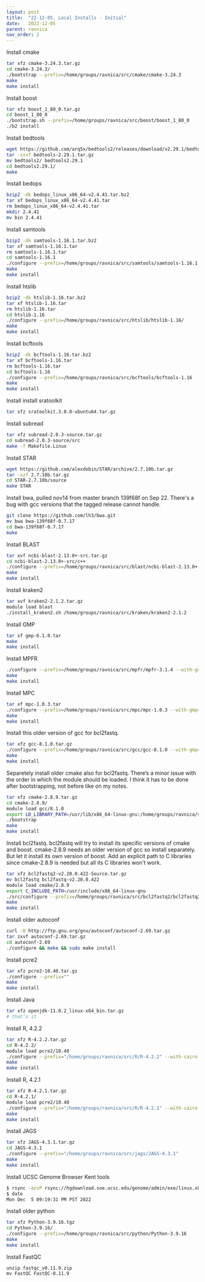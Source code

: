 ```yaml
---
layout: post
title:  "22-12-05, Local Installs - Initial"
date:   2022-12-05
parent: ravnica
nav_order: 2
---
```


Install cmake
```sh
tar xfz cmake-3.24.3.tar.gz
cd cmake-3.24.3/
./bootstrap --prefix=/home/groups/ravnica/src/cmake/cmake-3.24.3
make
make install
```

Install boost
```sh
tar xfz boost_1_80_0.tar.gz
cd boost_1_80_0
./bootstrap.sh --prefix=/home/groups/ravnica/src/boost/boost_1_80_0
./b2 install
```

Install bedtools
```sh
wget https://github.com/arq5x/bedtools2/releases/download/v2.29.1/bedtools-2.29.1.tar.gz
tar -zxvf bedtools-2.29.1.tar.gz
mv bedtools2/ bedtools2.29.1
cd bedtools2.29.1/
make
```

Install bedops
```sh
bzip2 -dk bedops_linux_x86_64-v2.4.41.tar.bz2 
tar xf bedops_linux_x86_64-v2.4.41.tar
rm bedops_linux_x86_64-v2.4.41.tar
mkdir 2.4.41
mv bin 2.4.41
```

Install samtools
```sh
bzip2 -dk samtools-1.16.1.tar.bz2
tar xf samtools-1.16.1.tar
rm samtools-1.16.1.tar
cd samtools-1.16.1
./configure --prefix=/home/groups/ravnica/src/samtools/samtools-1.16.1
make
make install
```

Install htslib
```sh
bzip2 -dk htslib-1.16.tar.bz2 
tar xf htslib-1.16.tar
rm htslib-1.16.tar
cd htslib-1.16
./configure --prefix=/home/groups/ravnica/src/htslib/htslib-1.16/
make
make install
```

Install bcftools
```sh
bzip2 -dk bcftools-1.16.tar.bz2
tar xf bcftools-1.16.tar
rm bcftools-1.16.tar
cd bcftools-1.16
./configure --prefix=/home/groups/ravnica/src/bcftools/bcftools-1.16
make
make install
```

Install install sratoolkit
```sh
tar xfz sratoolkit.3.0.0-ubuntu64.tar.gz
```

Install subread
```sh
tar xfz subread-2.0.3-source.tar.gz
cd subread-2.0.3-source/src
make -f Makefile.Linux
```

Install STAR
```sh
wget https://github.com/alexdobin/STAR/archive/2.7.10b.tar.gz
tar -xzf 2.7.10b.tar.gz
cd STAR-2.7.10b/source
make STAR
```

Install bwa, pulled nov14 from master branch 139f68f on Sep 22. There's a bug with gcc versions that the tagged release cannot handle.
```sh
git clone https://github.com/lh3/bwa.git
mv bwa bwa-139f68f-0.7.17
cd bwa-139f68f-0.7.17
make
```

Install BLAST
```sh
tar xvf ncbi-blast-2.13.0+-src.tar.gz
cd ncbi-blast-2.13.0+-src/c++
./configure --prefix=/home/groups/ravnica/src/blast/ncbi-blast-2.13.0+-src
make
make install
```

Install kraken2
```sh
tar xvf kraken2-2.1.2.tar.gz
module load blast
./install_kraken2.sh /home/groups/ravnica/src/kraken/kraken2-2.1.2
```

Install GMP
```sh
tar xf gmp-6.1.0.tar
make
make install
```

Install MPFR
```sh
./configure --prefix=/home/groups/ravnica/src/mpfr/mpfr-3.1.4 --with-gmp-build=/home/groups/ravnica/src/gmp/gmp-6.1.0
make
make install
```

Install MPC
```sh
tar xf mpc-1.0.3.tar
./configure --prefix=/home/groups/ravnica/src/mpc/mpc-1.0.3 --with-gmp=/home/groups/ravnica/src/gmp/gmp-6.1.0 --with-mpfr=/home/groups/ravnica/src/mpfr/mpfr-3.1.4
make
make install
```

Install this older version of gcc for bcl2fastq.
```sh
tar xfz gcc-8.1.0.tar.gz
./configure --prefix=/home/groups/ravnica/src/gcc/gcc-8.1.0 --with-gmp=/home/groups/ravnica/src/gmp/gmp-6.1.0 --with-mpfr=/home/groups/ravnica/src/mpfr/mpfr-3.1.4 --with-mpc=/home/groups/ravnica/src/mpc/mpc-1.0.3 --disable-multilib --disable-libsanitizer
make
make install
```

Separetely install older cmake also for bcl2fastq. There’s a minor issue with the order in which the module should be loaded. I think it has to be done after bootstrapping, not before like on my notes.
```sh
tar xfz cmake-2.8.9.tar.gz
cd cmake-2.8.9/
module load gcc/8.1.0
export LD_LIBRARY_PATH=/usr/lib/x86_64-linux-gnu:/home/groups/ravnica/src/gmp/gmp-6.1.0/lib:/home/groups/ravnica/src/mpfr/mpfr-3.1.4/lib:/home/groups/ravnica/src/mpc/mpc-1.0.3/lib:/home/groups/ravnica/src/gcc/gcc-8.1.0/lib64
./bootstrap
make
make install
```

Install bcl2fastq. bcl2fastq will try to install its specific versions of cmake and boost. cmake-2.8.9 needs an older version of gcc so install separately. But let it install its own version of boost. Add an explicit path to C libraries since cmake-2.8.9 is needed but all its C libraries won't work.
```sh
tar xfz bcl2fastq2-v2.20.0.422-Source.tar.gz
mv bcl2fastq bcl2fastq-v2.20.0.422
module load cmake/2.8.9
export C_INCLUDE_PATH=/usr/include/x86_64-linux-gnu
./src/configure --prefix=/home/groups/ravnica/src/bcl2fastq2/bcl2fastq2-v2.20.0.422
make
make install
```

Install older autoconf
```sh
curl -O http://ftp.gnu.org/gnu/autoconf/autoconf-2.69.tar.gz
tar zxvf autoconf-2.69.tar.gz
cd autoconf-2.69
./configure && make && sudo make install
```

Install pcre2
```sh
tar xfz pcre2-10.40.tar.gz 
./configure --prefix=""
make
make install
```

Install Java
```sh
tar xfz openjdk-11.0.2_linux-x64_bin.tar.gz 
# that’s it
```

Install R, 4.2.2
```sh
tar xfz R-4.2.2.tar.gz
cd R-4.2.2/
module load pcre2/10.40
./configure --prefix="/home/groups/ravnica/src/R/R-4.2.2" --with-cairo --with-libpng --with-libtiff --with-jpeglib
make
make install
```

Install R, 4.2.1
```sh
tar xfz R-4.2.1.tar.gz
cd R-4.2.1/
module load pcre2/10.40
./configure --prefix="/home/groups/ravnica/src/R/R-4.2.1" --with-cairo --with-libpng --with-libtiff --with-jpeglib
make
make install
```

Install JAGS
```sh
tar xfz JAGS-4.3.1.tar.gz
cd JAGS-4.3.1
./configure --prefix="/home/groups/ravnica/src/jags/JAGS-4.3.1"
make
make install
```

Install UCSC Genome Browser Kent tools
```sh
$ rsync -azvP rsync://hgdownload.soe.ucsc.edu/genome/admin/exe/linux.x86_64/ ./
$ date
Mon Dec  5 09:19:31 PM PST 2022
```

Install older python
```sh
tar xfz Python-3.9.16.tgz
cd Python-3.9.16/
./configure --prefix=/home/groups/ravnica/src/python/Python-3.9.16
make
make install
```

Install FastQC
```
unzip fastqc_v0.11.9.zip
mv FastQC FastQC-0.11.9
```
